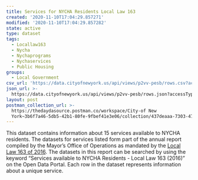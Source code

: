 ```yaml
---
title: Services for NYCHA Residents Local Law 163
created: '2020-11-10T17:04:29.857271'
modified: '2020-11-10T17:04:29.857282'
state: active
type: dataset
tags:
  - Locallaw163
  - Nycha
  - Nychaprograms
  - Nychaservices
  - Public Housing
groups:
  - Local Government
csv_url: 'https://data.cityofnewyork.us/api/views/p2vv-pesb/rows.csv?accessType=DOWNLOAD'
json_url: >-
  https://data.cityofnewyork.us/api/views/p2vv-pesb/rows.json?accessType=DOWNLOAD
layout: post
postman_collection_url: >-
  https://thedaydasource.postman.co/workspace/City-of New
  York~3b6f7a46-5db5-42b1-80fe-9fbef41e3e06/collection/437deaaa-7303-470b-8749-a38722f55f1c
---
```

This dataset contains information about 15 services available to NYCHA residents. The datasets for services listed form part of the annual report compiled by the Mayor’s Office of Operations as mandated by the <a href="https://legistar.council.nyc.gov/LegislationDetail.aspx?ID=2745761&GUID=2A9FB1D2-A1A8-4484-9D49-6F8332171B66">Local Law 163 of 2016</a>. The datasets in this report can be searched by using the keyword “Services available to NYCHA Residents - Local Law 163 (2016)” on the Open Data Portal. 
Each row in the dataset represents information about a unique service.
